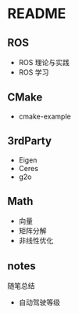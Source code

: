 # README

## ROS

- ROS 理论与实践
- ROS 学习

## CMake

- cmake-example

## 3rdParty

- Eigen
- Ceres
- g2o

## Math
- 向量
- 矩阵分解
- 非线性优化

## notes

随笔总结

- 自动驾驶等级
